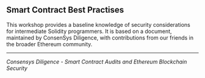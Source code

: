 ## Smart Contract Best Practises

This workshop provides a baseline knowledge of security considerations for intermediate Solidity programmers. It is based on a document, maintained by ConsenSys Diligence, with contributions from our friends in the broader Ethereum community.

---
_Consensys Diligence - Smart Contract Audits and Ethereum Blockchain Security_
